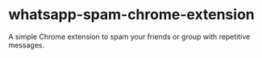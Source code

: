 # whatsapp-spam-chrome-extension
A simple Chrome extension to spam your friends or group with repetitive messages.
